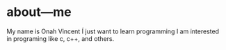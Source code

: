 # about—me
My name is Onah Vincent 
Í just want to learn programming
I am interested in programing like c, c++, and others.
